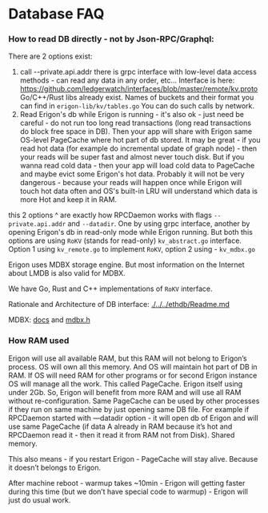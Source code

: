 # Database FAQ

### How to read DB directly - not by Json-RPC/Graphql:

There are 2 options exist:

1. call --private.api.addr there is grpc interface with low-level data access methods - can read any data in any order,
   etc... Interface is here: https://github.com/ledgerwatch/interfaces/blob/master/remote/kv.proto
   Go/C++/Rust libs already exist. Names of buckets and their format you can find in `erigon-lib/kv/tables.go` You can
   do such calls by network.
3. Read Erigon's db while Erigon is running - it's also ok - just need be careful - do not run too long read
   transactions (long read transactions do block free space in DB). Then your app will share with Erigon same OS-level
   PageCache where hot part of db stored. It may be great - if you read hot data (for example do incremental update of
   graph node) - then your reads will be super fast and almost never touch disk. But if you wanna read cold data - then
   your app will load cold data to PageCache and maybe evict some Erigon's hot data. Probably it will not be very
   dangerous - because your reads will happen once while Erigon will touch hot data often and OS's built-in LRU will
   understand which data is more Hot and keep it in RAM.

this 2 options ^ are exactly how RPCDaemon works with flags `--private.api.addr` and `--datadir`. One by using grpc
interface, another by opening Erigon's db in read-only mode while Erigon running. But both this options are
using `RoKV` (stands for read-only) `kv_abstract.go` interface. Option 1 using `kv_remote.go` to implement `RoKV`,
option 2 using - `kv_mdbx.go`

Erigon uses MDBX storage engine. But most information on the Internet about LMDB is also valid for MDBX.

We have Go, Rust and C++ implementations of `RoKV` interface.

Rationale and Architecture of DB interface: [./../../ethdb/Readme.md](../../ethdb/Readme.md)

MDBX: [docs](https://libmdbx.website.yandexcloud.net)
and [mdbx.h](https://github.com/erigontech/libmdbx/blob/master/mdbx.h)


### How RAM used

Erigon will use all available RAM, but this RAM will not belong to Erigon’s process. OS will own all this
memory. And OS will maintain hot part of DB in RAM. If OS will need RAM for other programs or for second Erigon instance
OS will manage all the work. This called PageCache. Erigon itself using under 2Gb. So, Erigon will benefit from more
RAM and will use all RAM without re-configuration. Same PageCache can be used by other processes if they run on same
machine by just opening same DB file. For example if RPCDaemon started with —datadir option - it will open db of
Erigon and will use same PageCache (if data A already in RAM because it’s hot and RPCDaemon read it - then it read it
from RAM not from Disk). Shared memory.

This also means - if you restart Erigon - PageCache will stay alive. Because it doesn’t belongs to Erigon.

After machine reboot - warmup takes ~10min - Erigon will getting faster during this time (but we don’t have special code to warmup) - Erigon will just do usual work.

